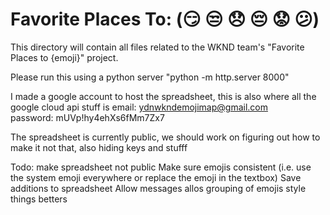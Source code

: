 # Favorite Places To: (😏 😒 😞 😔 😟 😕)

This directory will contain all files related to the WKND team's "Favorite Places to {emoji}" project.

Please run this using a python server "python -m http.server 8000"

I made a google account to host the spreadsheet, this is also where all the google cloud api stuff is
email: ydnwkndemojimap@gmail.com    
password: mUVp!hy4ehXs6fMm7Zx7

The spreadsheet is currently public, we should work on figuring out how to make it not that, also hiding keys and stufff

Todo:
make spreadsheet not public
Make sure emojis consistent (i.e. use the system emoji everywhere or replace the emoji in the textbox)
Save additions to spreadsheet
Allow messages
allos grouping of emojis
style things betters